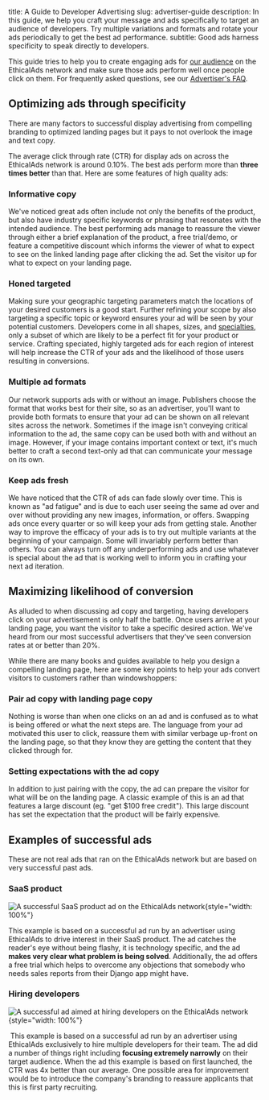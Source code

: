 title: A Guide to Developer Advertising
slug: advertiser-guide
description: In this guide, we help you craft your message and ads specifically to target an audience of developers. Try multiple variations and formats and rotate your ads periodically to get the best ad performance.
subtitle: Good ads harness specificity to speak directly to developers.

This guide tries to help you to create engaging ads for [our audience](/our-audience/) on the EthicalAds network
and make sure those ads perform well once people click on them.
For frequently asked questions, see our [Advertiser's FAQ](/advertisers/faq/).


## Optimizing ads through specificity
There are many factors to successful display advertising
from compelling branding to optimized landing pages
but it pays to not overlook the image and text copy.

The average click through rate (CTR) for display ads on across the EthicalAds network is around 0.10%.
The best ads perform more than **three times better** than that.
Here are some features of high quality ads:

### Informative copy
We've noticed great ads often include not only the benefits of the product, 
but also have industry specific keywords or phrasing that resonates with the intended audience.
The best performing ads manage to reassure the viewer through either a brief explanation of the product, 
a free trial/demo, or feature a competitive discount which informs the viewer of what to expect 
to see on the linked landing page after clicking the ad.
Set the visitor up for what to expect on your landing page.

### Honed targeted
Making sure your geographic targeting parameters match the locations of your desired customers is a good start.
Further refining your scope by also targeting a specific topic or keyword ensures your ad will be seen by your potential customers.
Developers come in all shapes, sizes, and [specialties](https://www.ethicalads.io/our-audience/), 
only a subset of which are likely to be a perfect fit for your product or service. 
Crafting speciated, highly targeted ads for each region of interest will help increase the CTR of your ads 
and the likelihood of those users resulting in conversions.

### Multiple ad formats
Our network supports ads with or without an image.
Publishers choose the format that works best for their site,
so as an advertiser, you'll want to provide both formats to ensure that your ad can be shown
on all relevant sites across the network.
Sometimes if the image isn't conveying critical information to the ad,
the same copy can be used both with and without an image.
However, if your image contains important context or text,
it's much better to craft a second text-only ad that can communicate your message on its own.

### Keep ads fresh
We have noticed that the CTR of ads can fade slowly over time. 
This is known as "ad fatigue" and is due to each user seeing the same ad over and over
without providing any new images, information, or offers.
Swapping ads once every quarter or so will keep your ads from getting stale.
Another way to improve the efficacy of your ads is to try out multiple variants 
at the beginning of your campaign. 
Some will invariably perform better than others. 
You can always turn off any underperforming ads and use whatever is special about the ad that is working well
to inform you in crafting your next ad iteration.


## Maximizing likelihood of conversion
As alluded to when discussing ad copy and targeting,
having developers click on your advertisement is only half the battle.
Once users arrive at your landing page, you want the visitor to take a specific desired action.
We've heard from our most successful advertisers that they've seen conversion rates at or better than 20%.

While there are many books and guides available to help you design a compelling landing page,
here are some key points to help your ads convert visitors to customers rather than windowshoppers:

### Pair ad copy with landing page copy
Nothing is worse than when one clicks on an ad and is confused
as to what is being offered or what the next steps are.
The language from your ad motivated this user to click, 
reassure them with similar verbage up-front on the landing page,
so that they know they are getting the content that they clicked through for.

### Setting expectations with the ad copy
In addition to just pairing with the copy, the ad can prepare the visitor
for what will be on the landing page.
A classic example of this is an ad that features a large discount (eg. "get $100 free credit").
This large discount has set the expectation that the product will be fairly expensive.


## Examples of successful ads
These are not real ads that ran on the EthicalAds network but are based on very
successful past ads.
​
### SaaS product
![A successful SaaS product ad on the EthicalAds network](../images/pages/learning-hub/successful-ad-2.png){style="width: 100%"}
​

This example is based on a successful ad run by an advertiser
using EthicalAds to drive interest in their SaaS product.
The ad catches the reader's eye without being flashy,
it is technology specific, and the ad
**makes very clear what problem is being solved**.
Additionally, the ad offers a free trial which helps to overcome any
objections that somebody who needs sales reports from their Django app
might have.
​
### Hiring developers
![A successful ad aimed at hiring developers on the EthicalAds network](../images/pages/learning-hub/successful-ad-1.png){style="width: 100%"}

​
This example is based on a successful ad run by an advertiser using
EthicalAds exclusively to hire multiple developers for their team.
The ad did a number of things right including
**focusing extremely narrowly** on their target audience.
When the ad this example is based on first launched,
the CTR was 4x better than our average.
One possible area for improvement would be to introduce the company's
branding to reassure applicants that this is first party recruiting.
